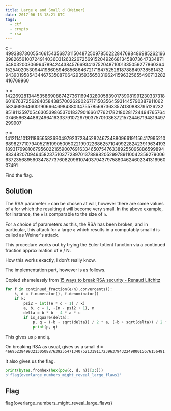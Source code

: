 ```yaml
---
title: Large e and Small d (Weiner)
date: 2017-06-13 18:21 UTC
tags: 
  - ctf
  - crypto
  - rsa
---
```


c = 49938873005546615435687311504872509785022284769848698526216639826561007249140360312632267256915204926681345807364733487154803200306964789424438457669341375204871001335059277860364152540205309441986059468568646721718475252818788849738581432943901958543446753508706429359356503196241596325655490713282416769960

n = 142269281344535869088742736116943280058390173908199123033731860167637256284058438570026290267171503564593144579038791106258246936460019066646984380347557856973633574180883795126232851811359705463053986537018379016661776217821802817244947657640746566344862496416333791072979037570103637215724467194819497299907

e = 141211410131186565836904979237284528246734880966191156417995210689827710794052151990500502219902268625710499228242391963419318931769810679560221659007691633465075476338925509588659989483348207094645823751037728970137889820529978911004235927900663723568956034787737608209610740379437975880462460234131696007491

Find the flag.

Solution
--------

The RSA parameter `e` can be chosen at will, however there are some values of 
`e` for which the resulting `d` will become very small. In the above example,
for instance, the `e` is comparable to the size of `n`. 

For a choice of parameters as this, the RSA has been broken, and in particular,
this attack for a large `e` which results in a computably small `d` is called 
as Weiner's attack. 

This procedure works out by trying the Euler totient function via a continued
fraction approximation of e / N.

How this works exactly, I don't really know. 

The implementation part, however is as follows. 

Copied shamelessly from [15 ways to break RSA security - Renaud Lifchitz](https://speakerdeck.com/rlifchitz/15-ways-to-break-rsa-security)

~~~ python
for f in continued_fraction(e/n).convergents():
    k, d = f.numerator(), f.denominator()
    if k:
        psi2 = int((e * d - 1) / k)
        a, b, c = 1, -(n - psi2 + 1), n
        delta = b * b - 4 * a * c
        if is_square(delta):
            p, q = (-b - sqrt(delta)) / 2 * a, (-b + sqrt(delta)) / 2 * a
            print(p, q)
~~~

This gives us `p` and `q`.

On breaking RSA as usual, gives us a small `d` = `4669523849932130508876392554713407521319117239637943224980015676156491`

It also gives us the flag.

~~~ python
print(bytes.fromhex(hex(pow(c, d, n))[2:]))
b'flag{overlarge_numbers_might_reveal_large_flaws}'
~~~

Flag
----
flag{overlarge_numbers_might_reveal_large_flaws}